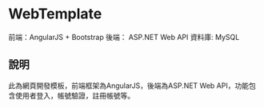 # WebTemplate
前端：AngularJS + Bootstrap
後端： ASP.NET Web API
資料庫: MySQL

## 說明
此為網頁開發模板，前端框架為AngularJS，後端為ASP.NET Web API，功能包含使用者登入，帳號驗證，註冊帳號等。



